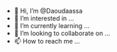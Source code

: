 - 👋 Hi, I’m @Daoudaassa
- 👀 I’m interested in ...
- 🌱 I’m currently learning ...
- 💞️ I’m looking to collaborate on ...
- 📫 How to reach me ...

<!---
Daoudaassa/Daoudaassa is a ✨ special ✨ repository because its `README.md` (this file) appears on your GitHub profile.
You can click the Preview link to take a look at your changes.
--->
